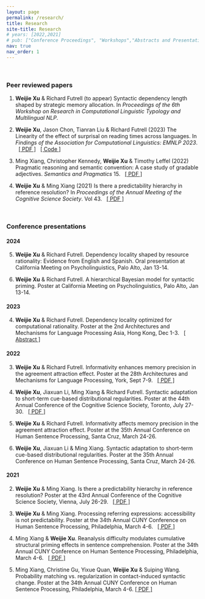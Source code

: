 ```yaml
---
layout: page
permalink: /research/
title: Research
site-title: Research
# years: [2022,2021]
# pub: ["Conference Proceedings", "Workshops","Abstracts and Presentations"]
nav: true
nav_order: 1
---
```

<!-- _pages/research.md -->
<!-- <div class="publications"> -->


<!-- * = equal contribution


{% for y in page.years %}
  <h4 class="year">{{y}}</h4>
  {% bibliography -f papers -q @*[year={{y}}]* %}
{% endfor %}
</div> -->

<br/>

### Peer reviewed papers 

1. **Weijie Xu** & Richard Futrell (to appear) Syntactic dependency length shaped by strategic memory allocation. In *Proceedings of the 6th Workshop on Research in Computational Linguistic Typology and Multilingual NLP*.

1. **Weijie Xu**, Jason Chon, Tianran Liu & Richard Futrell (2023) The Linearity of the effect of surprisal on reading times across languages. In *Findings of the Association for Computational Linguistics: EMNLP 2023*.  &nbsp; [[ PDF ]](https://aclanthology.org/2023.findings-emnlp.1052/) &nbsp; [[ Code ]](https://github.com/weijiexu-charlie/Linearity-of-surprisal-on-RT)

1. Ming Xiang, Christopher Kennedy, **Weijie Xu** & Timothy Leffel (2022) Pragmatic reasoning and semantic convention: A case study of gradable adjectives. *Semantics and Pragmatics* 15. &nbsp; [[ PDF ]](https://doi.org/10.3765/sp.15.9)

1. **Weijie Xu** & Ming Xiang (2021) Is there a predictability hierarchy in reference resolution? In *Proceedings of the Annual Meeting of the Cognitive Science Society*. Vol 43. &nbsp; [[ PDF ]](https://escholarship.org/uc/item/4mg9786g)

<br/>

### Conference presentations

#### 2024

5. **Weijie Xu** & Richard Futrell. Dependency locality shaped by resource rationality: Evidence from English and Spanish. Oral presentation at California Meeting on Psycholinguistics, Palo Alto, Jan 13-14.

5. **Weijie Xu** & Richard Futrell. A hierarchical Bayesian model for syntactic priming. Poster at California Meeting on Psycholinguistics, Palo Alto, Jan 13-14.

#### 2023

4. **Weijie Xu** & Richard Futrell. Dependency locality optimized for computational rationality. Poster at the 2nd Architectures and Mechanisms for Language Processing Asia, Hong Kong, Dec 1-3. &nbsp; [[ Abstract ]](https://weijiexu-charlie.github.io/assets/pdf/MemDepend_amlapasia23_resubmission.pdf)

#### 2022
3. **Weijie Xu** & Richard Futrell. Informativity enhances memory precision in the agreement attraction effect. Poster at the 28th Architectures and Mechanisms for Language Processing, York, Sept 7-9. &nbsp; [[ PDF ]](https://weijiexu-charlie.github.io/assets/pdf/AgreeAttr_AMLaP22.pdf)

3. **Weijie Xu**, Jiaxuan Li, Ming Xiang & Richard Futrell. Syntactic adaptation to short-term cue-based distributional regularities. Poster at the 44th Annual Conference of the Cognitive Science Society, Toronto, July 27-30. &nbsp; [[ PDF ]](https://weijiexu-charlie.github.io/assets/pdf/CueAdapt_CogSci22_final.pdf)

3. **Weijie Xu** & Richard Futrell. Informativity affects memory precision in the agreement attraction effect. Poster at the 35th Annual Conference on Human Sentence Processing, Santa Cruz, March 24-26.

3. **Weijie Xu**, Jiaxuan Li & Ming Xiang. Syntactic adaptation to short-term cue-based distributional regularities. Poster at the 35th Annual Conference on Human Sentence Processing, Santa Cruz, March 24-26.


#### 2021
2. **Weijie Xu** & Ming Xiang. Is there a predictability hierarchy in reference resolution? Poster at the 43rd Annual Conference of the Cognitive Science Society, Vienna, July 26-29. &nbsp; [[ PDF ]](https://escholarship.org/uc/item/4mg9786g)

2. **Weijie Xu** & Ming Xiang. Processing referring expressions: accessibility is not predictability. Poster at the 34th Annual CUNY Conference on Human Sentence Processing, Philadelphia, March 4-6. &nbsp; [[ PDF ]](https://www.cuny2021.io/wp-content/uploads/2021/02/CUNY_2021_abstract_93.pdf)

2. Ming Xiang & **Weijie Xu**. Reanalysis difficulty modulates cumulative structural priming effects in sentence comprehension. Poster at the 34th Annual CUNY Conference on Human Sentence Processing, Philadelphia, March 4-6. &nbsp; [[ PDF ]](https://www.cuny2021.io/wp-content/uploads/2021/02/CUNY_2021_abstract_95.pdf)

2. Ming Xiang, Christine Gu, Yixue Quan, **Weijie Xu** & Suiping Wang. Probability matching vs. regularization in contact-induced syntactic change. Poster at the 34th Annual CUNY Conference on Human Sentence Processing, Philadelphia, March 4-6.   [[ PDF ]](https://www.cuny2021.io/wp-content/uploads/2021/02/CUNY_2021_abstract_179.pdf)
